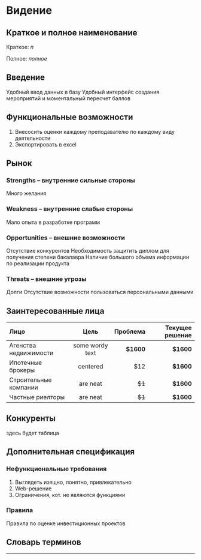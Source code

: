 # Видение

## Краткое и полное наименование

Краткое: *п*

Полное: *полное*

## Введение

Удобный ввод данных в базу
Удобный интерфейс создания мероприятий и моментальный пересчет баллов

## Функциональные возможности

1. Внесосить оценки каждому преподавателю по каждому виду деятельности
2. Экспортировать в excel

## Рынок

### Strengths – внутренние сильные стороны

Много желания

### Weakness – внутренние слабые стороны

Мало опыта в разработке программ

### Opportunities – внешние возможности

Отсутствие конкурентов
Необходимость защитить диплом для получения степени бакалавра
Наличие большого объема информации по реализации продукта

### Threats – внешние угрозы

Долги
Отсутствие возможности пользоваться персональными данными

## Заинтересованные лица

|  Лицо                 | Цель            | Проблема      | Текущее решение |
|:--------------------- |:---------------:| -------------:| ---------------:|
| Агенства недвижимости | some wordy text |     **$1600** |     **$1600**   |
| Ипотечные брокеры     | centered        |         $12   |     **$1600**   |
| Строительные компании | are neat        |        ~~$1~~ |     **$1600**   |
| Частные риелторы      | are neat        |        ~~$1~~ |     **$1600**   |

## Конкуренты

здесь будет таблица

## Дополнительная спецификация

### Нефункциональные требования

1. Выглядеть изящно, понятно, привлекательно
2. Web-решение
3. Ограничения, кот. не являются функциями

### Правила

Правила по оценке инвестиционных проектов

## Словарь терминов

***